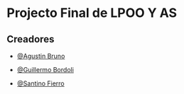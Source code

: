 
# Projecto Final de LPOO Y AS



## Creadores

- [@Agustin Bruno](https://www.github.com/agustinbruno07)

- [@Guillermo Bordoli](https://www.github.com/Guillebordoli)


- [@Santino Fierro](https://www.github.com/sanssj1)
